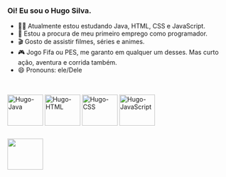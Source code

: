 ### Oi! Eu sou o Hugo Silva.

- 👨‍💻 Atualmente estou estudando Java, HTML, CSS e JavaScript.
- 💼 Estou a procura de meu primeiro emprego como programador.
- 🎬 Gosto de assistir filmes, séries e animes.
- 🎮 Jogo Fifa ou PES, me garanto em qualquer um desses. Mas curto ação, aventura e corrida também.
- 😄 Pronouns: ele/Dele

##

<div style="display: incline_block"><br>
  <img align="center" alt="Hugo-Java" height="70" width="80" src="https://cdn.jsdelivr.net/gh/devicons/devicon/icons/java/java-original-wordmark.svg" />
  <img align="center" alt="Hugo-HTML" height="70" width="80" src="https://cdn.jsdelivr.net/gh/devicons/devicon/icons/html5/html5-original.svg" />
  <img align="center" alt="Hugo-CSS" height="70" width="80" src="https://cdn.jsdelivr.net/gh/devicons/devicon/icons/css3/css3-original.svg" />
  <img align="center" alt="Hugo-JavaScript" height="70" width="80" src="https://cdn.jsdelivr.net/gh/devicons/devicon/icons/javascript/javascript-original.svg" />
</div>

##

<div>
  <a href="https://www.linkedin.com/in/hugo-silva-7a282a188/" target="_blank"><img height="70" width="80" src="https://cdn.jsdelivr.net/gh/devicons/devicon/icons/linkedin/linkedin-original.svg" target="_blank"></a>
</div>
